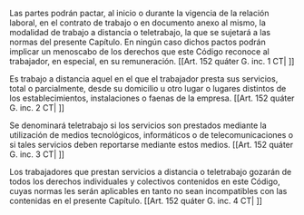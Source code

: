 Las partes podrán pactar, al inicio o durante la vigencia de la relación laboral, en el contrato de trabajo o en documento anexo al mismo, la modalidad de trabajo a distancia o teletrabajo, la que se sujetará a las normas del presente Capítulo. En ningún caso dichos pactos podrán implicar un menoscabo de los derechos que este Código reconoce al trabajador, en especial, en su remuneración. [[Art. 152 quáter G. inc. 1 CT| ]]

Es trabajo a distancia aquel en el que el trabajador presta sus servicios, total o parcialmente, desde su domicilio u otro lugar o lugares distintos de los establecimientos, instalaciones o faenas de la empresa. [[Art. 152 quáter G. inc. 2 CT| ]]

Se denominará teletrabajo si los servicios son prestados mediante la utilización de medios tecnológicos, informáticos o de telecomunicaciones o si tales servicios deben reportarse mediante estos medios. [[Art. 152 quáter G. inc. 3 CT| ]]

Los trabajadores que prestan servicios a distancia o teletrabajo gozarán de todos los derechos individuales y colectivos contenidos en este Código, cuyas normas les serán aplicables en tanto no sean incompatibles con las contenidas en el presente Capítulo. [[Art. 152 quáter G. inc. 4 CT| ]]